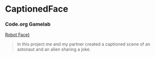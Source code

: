 # CaptionedFace
### Code.org Gamelab
[Robot Face}]([Https://JacksonDoherty.github.io/RobotFace/](https://github.com/JacksonDoherty1/CaptionedFace/edit/main/README.md))
>In this project me and my partner created a captioned scene of an astonaut and an alien sharing a joke.
